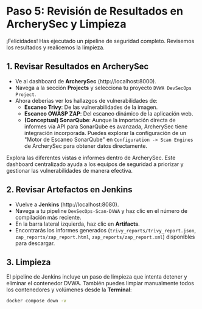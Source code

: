 # Paso 5: Revisión de Resultados en ArcherySec y Limpieza

¡Felicidades! Has ejecutado un pipeline de seguridad completo. Revisemos los resultados y realicemos la limpieza.

## 1. Revisar Resultados en ArcherySec

* Ve al dashboard de **ArcherySec** (http://localhost:8000).
* Navega a la sección **Projects** y selecciona tu proyecto `DVWA DevSecOps Project`.
* Ahora deberías ver los hallazgos de vulnerabilidades de:
    * **Escaneo Trivy**: De las vulnerabilidades de la imagen.
    * **Escaneo OWASP ZAP**: Del escaneo dinámico de la aplicación web.
    * **(Conceptual) SonarQube**: Aunque la importación directa de informes vía API para SonarQube es avanzada, ArcherySec tiene integración incorporada. Puedes explorar la configuración de un "Motor de Escaneo SonarQube" en `Configuration -> Scan Engines` de ArcherySec para obtener datos directamente.

Explora las diferentes vistas e informes dentro de ArcherySec. Este dashboard centralizado ayuda a los equipos de seguridad a priorizar y gestionar las vulnerabilidades de manera efectiva.

## 2. Revisar Artefactos en Jenkins

* Vuelve a **Jenkins** (http://localhost:8080).
* Navega a tu pipeline `DevSecOps-Scan-DVWA` y haz clic en el número de compilación más reciente.
* En la barra lateral izquierda, haz clic en **Artifacts**.
* Encontrarás los informes generados (`trivy_reports/trivy_report.json`, `zap_reports/zap_report.html`, `zap_reports/zap_report.xml`) disponibles para descargar.

## 3. Limpieza

El pipeline de Jenkins incluye un paso de limpieza que intenta detener y eliminar el contenedor DVWA. También puedes limpiar manualmente todos los contenedores y volúmenes desde la **Terminal**:

```bash
docker compose down -v